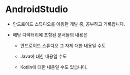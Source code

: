 # AndroidStudio

- 안드로이드 스튜디오를 이용한 개발 중, 공부하고 기록합니다.

- 해당 디렉터리에 포함된 문서들의 내용은

    - 안드로이드 스튜디오 그 자체 대한 내용일 수도

    - Java에 대한 내용일 수도

    - Kotlin에 대한 내용일 수도 있습니다.
